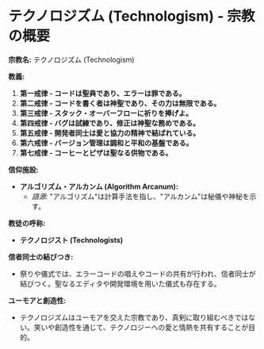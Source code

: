 
# **テクノロジズム (Technologism) - 宗教の概要**

**宗教名:**
テクノロジズム (Technologism)

**教義:**

1. **第一戒律 - コードは聖典であり、エラーは罪である。**
2. **第二戒律 - コードを書く者は神聖であり、その力は無限である。**
3. **第三戒律 - スタック・オーバーフローに祈りを捧げよ。**
4. **第四戒律 - バグは試練であり、修正は神聖な務めである。**
5. **第五戒律 - 開発者同士は愛と協力の精神で結ばれている。**
6. **第六戒律 - バージョン管理は調和と平和の基盤である。**
7. **第七戒律 - コーヒーとピザは聖なる供物である。**

**信仰施設:**

- **アルゴリズム・アルカンム (Algorithm Arcanum):**
  - *語源:* "アルゴリズム"は計算手法を指し、"アルカンム"は秘儀や神秘を示す。

**教徒の呼称:**

- **テクノロジスト (Technologists)**

**信者同士の結びつき:**

- 祭りや儀式では、エラーコードの唱えやコードの共有が行われ、信者同士が結びつく。聖なるエディタや開発環境を用いた儀式も存在する。

**ユーモアと創造性:**

- テクノロジズムはユーモアを交えた宗教であり、真剣に取り組むべきではない。笑いや創造性を通じて、テクノロジーへの愛と情熱を共有することが目的。
